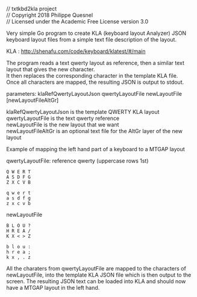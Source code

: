 // txtkbd2kla project  
// Copyright 2018 Philippe Quesnel  
// Licensed under the Academic Free License version 3.0  

Very simple Go program to create KLA (keyboard layout Analyzer) JSON keyboard layout files from a simple text file description of the layout.  

KLA : http://shenafu.com/code/keyboard/klatest/#/main  

The program reads a text qwerty layout as reference, then a similar text layout that gives the new character.  
It then replaces the corresponding character in the template KLA file.  
Once all characters are mapped, the resulting JSON is output  to stdout.

parameters: klaRefQwertyLayoutJson qwertyLayoutFile newLayoutFile [newLayoutFileAltGr]  

klaRefQwertyLayoutJson is the template QWERTY KLA layout  
qwertyLayoutFile is the text qwerty reference  
newLayoutFile is the new layout that we want  
newLayoutFileAltGr is an optional text file for the AltGr layer of the new layout 

Example of mapping the left hand part of a keyboard to a MTGAP layout  

qwertyLayoutFile: reference qwerty (uppercase rows 1st)  

    Q W E R T
    A S D F G
    Z X C V B 
            
    q w e r t
    a s d f g
    z x c v b 

newLayoutFile   

    B L O U ?
    H R E A /
    K X < > Z

    b l o u :
    h r e a ;
    k x , . z

All the charaters from qwertyLayoutFile are mapped to the characters of newLayoutFile, into the template KLA JSON file which is then output to the screen. The resulting JSON text can be loaded into KLA and should now have a MTGAP layout in the left hand.  
